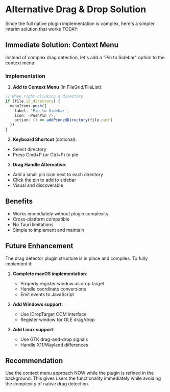 # Alternative Drag & Drop Solution

Since the full native plugin implementation is complex, here's a simpler interim solution that works TODAY:

## Immediate Solution: Context Menu

Instead of complex drag detection, let's add a "Pin to Sidebar" option to the context menu:

### Implementation

1. **Add to Context Menu** (in FileGrid/FileList):
```typescript
// When right-clicking a directory
if (file.is_directory) {
  menuItems.push({
    label: 'Pin to Sidebar',
    icon: <PushPin />,
    action: () => addPinnedDirectory(file.path)
  })
}
```

2. **Keyboard Shortcut** (optional):
- Select directory
- Press Cmd+P (or Ctrl+P) to pin

3. **Drag Handle Alternative**:
- Add a small pin icon next to each directory
- Click the pin to add to sidebar
- Visual and discoverable

## Benefits
- Works immediately without plugin complexity
- Cross-platform compatible
- No Tauri limitations
- Simple to implement and maintain

## Future Enhancement
The drag detector plugin structure is in place and compiles. To fully implement it:

1. **Complete macOS implementation**: 
   - Properly register window as drop target
   - Handle coordinate conversions
   - Emit events to JavaScript

2. **Add Windows support**:
   - Use IDropTarget COM interface
   - Register window for OLE drag/drop

3. **Add Linux support**:
   - Use GTK drag-and-drop signals
   - Handle X11/Wayland differences

## Recommendation
Use the context menu approach NOW while the plugin is refined in the background. This gives users the functionality immediately while avoiding the complexity of native drag detection.